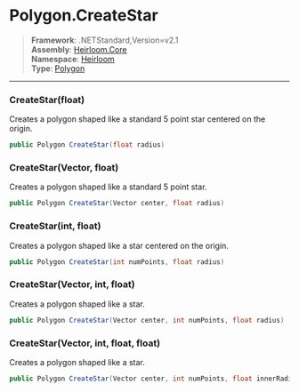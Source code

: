 # Polygon.CreateStar

> **Framework**: .NETStandard,Version=v2.1  
> **Assembly**: [Heirloom.Core][0]  
> **Namespace**: [Heirloom][0]  
> **Type**: [Polygon][1]

--------------------------------------------------------------------------------

### CreateStar(float)

Creates a polygon shaped like a standard 5 point star centered on the origin.

```cs
public Polygon CreateStar(float radius)
```

### CreateStar(Vector, float)

Creates a polygon shaped like a standard 5 point star.

```cs
public Polygon CreateStar(Vector center, float radius)
```

### CreateStar(int, float)

Creates a polygon shaped like a star centered on the origin.

```cs
public Polygon CreateStar(int numPoints, float radius)
```

### CreateStar(Vector, int, float)

Creates a polygon shaped like a star.

```cs
public Polygon CreateStar(Vector center, int numPoints, float radius)
```

### CreateStar(Vector, int, float, float)

Creates a polygon shaped like a star.

```cs
public Polygon CreateStar(Vector center, int numPoints, float innerRadius, float outerRadius)
```

[0]: ../Heirloom.Core.md
[1]: Heirloom.Polygon.md
